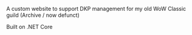 A custom website to support DKP management for my old WoW Classic guild (Archive / now defunct)

Built on .NET Core
